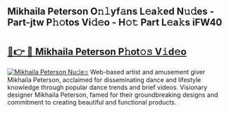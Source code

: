 ## Mikhaila Peterson O𝚗𝚕yf𝚊ns L𝚎a𝚔ed N𝚞𝚍es - Part-jtw P𝚑𝚘tos Vi𝚍𝚎o - H𝚘𝚝 Part L𝚎a𝚔s iFW40

# <h2><a href="http://kfajs11.oniu.top/?m=Mikhaila+Peterson">🔗👉 🔴 Mikhaila Peterson P𝚑ot𝚘𝚜 V𝚒d𝚎o</a></h2>

[![Mikhaila Peterson Nu𝚍e𝚜](https://i.imgur.com/0qMVB7G.gif)](http://kfajs11.oniu.top/?m=Mikhaila+Peterson)
Web-based artist and amusement giver Mikhaila Peterson, acclaimed for disseminating dance and lifestyle knowledge through popular dance trends and brief videos. Visionary designer Mikhaila Peterson, famed for their groundbreaking designs and commitment to creating beautiful and functional products.  
